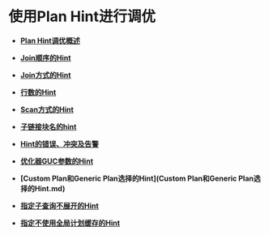 # 使用Plan Hint进行调优<a name="ZH-CN_TOPIC_0245374566"></a>

-   **[Plan Hint调优概述](Plan-Hint调优概述.md)**  

-   **[Join顺序的Hint](Join顺序的Hint.md)**  

-   **[Join方式的Hint](Join方式的Hint.md)**  

-   **[行数的Hint](行数的Hint.md)**  

-   **[Scan方式的Hint](Scan方式的Hint.md)**  

-   **[子链接块名的hint](子链接块名的hint.md)**  

-   **[Hint的错误、冲突及告警](Hint的错误-冲突及告警.md)**  

-   **[优化器GUC参数的Hint](优化器GUC参数的Hint.md)**  

-   **[Custom Plan和Generic Plan选择的Hint](Custom Plan和Generic Plan选择的Hint.md)**  

-   **[指定子查询不展开的Hint](指定子查询不展开的Hint.md)**  

-   **[指定不使用全局计划缓存的Hint](指定不使用全局计划缓存的Hint.md)**  
